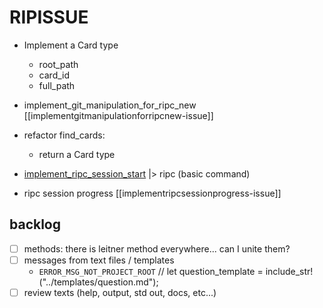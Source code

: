 # RIPISSUE


- Implement a Card type
  - root_path
  - card_id
  - full_path

- implement_git_manipulation_for_ripc_new [[implementgitmanipulationforripcnew-issue]]

- refactor find_cards:
  - return a Card type

- [implement_ripc_session_start](/ripi/Issue/implement_ripc_session_start/description.md)
  |> ripc (basic command)

- ripc session progress [[implementripcsessionprogress-issue]]



## backlog

- [ ] methods: there is leitner method everywhere... can I unite them?
- [ ] messages from text files / templates
  - `ERROR_MSG_NOT_PROJECT_ROOT`
  // let question_template = include_str!("../templates/question.md");
- [ ] review texts (help, output, std out, docs, etc...)
